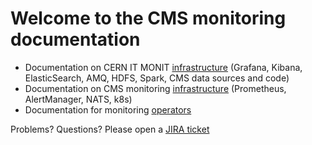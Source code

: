 # Welcome to the CMS monitoring documentation

* Documentation on CERN IT MONIT [infrastructure]() (Grafana, Kibana, ElasticSearch, AMQ, HDFS, Spark, CMS data sources and code)
* Documentation on CMS monitoring [infrastructure]() (Prometheus, AlertManager, NATS, k8s)
* Documentation for monitoring [operators](operators.md)

Problems? Questions? Please open a [JIRA ticket](https://its.cern.ch/jira/browse/CMSMONIT)
